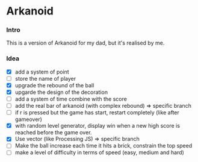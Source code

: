 # Arkanoid

### Intro
This is a version of Arkanoid for my dad, but it's realised by me.

### Idea

- [x] add a system of point
- [ ] store the name of player
- [x] upgrade the rebound of the ball
- [x] upgarde the design of the decoration
- [ ] add a system of time combine with the score
- [ ] add the real bar of arkanoid (with complex rebound) => specific branch
- [ ] if r is pressed but the game has start, restart completely (like after gameover)
- [x] with random level generator, display win when a new high score is reached before the game over.
- [x] Use vector (like Processing JS) => specific branch
- [ ] Make the ball increase each time it hits a brick, constrain the top speed
- [ ] make a level of difficulty in terms of speed (easy, medium and hard)